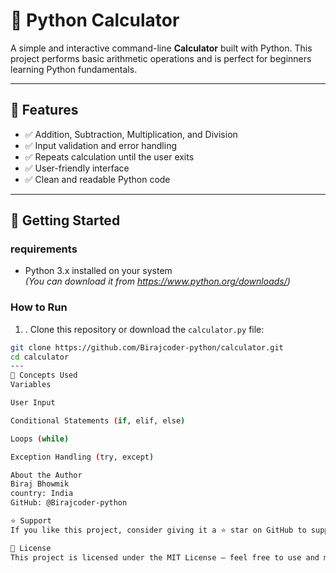 # 🧮 Python Calculator

A simple and interactive command-line **Calculator** built with Python. This project performs basic arithmetic operations and is perfect for beginners learning Python fundamentals.

---

## 📌 Features

- ✅ Addition, Subtraction, Multiplication, and Division
- ✅ Input validation and error handling
- ✅ Repeats calculation until the user exits
- ✅ User-friendly interface
- ✅ Clean and readable Python code

---

## 🚀 Getting Started

### requirements

- Python 3.x installed on your system  
  *(You can download it from https://www.python.org/downloads/)*

### How to Run

1. . Clone this repository or download the `calculator.py` file:

```bash
git clone https://github.com/Birajcoder-python/calculator.git
cd calculator
---
🧠 Concepts Used
Variables

User Input

Conditional Statements (if, elif, else)

Loops (while)

Exception Handling (try, except)

About the Author
Biraj Bhowmik
country: India
GitHub: @Birajcoder-python

⭐ Support
If you like this project, consider giving it a ⭐ star on GitHub to support the developer!

📄 License
This project is licensed under the MIT License – feel free to use and modify.
